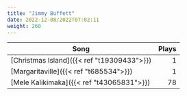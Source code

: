 ```yaml
---
title: "Jimmy Buffett"
date: 2022-12-08/2022T07:02:11
weight: 260
---
```




 Song | Plays 
----- | -----:
[Christmas Island]({{< ref "t19309433">}}) | 1
[Margaritaville]({{< ref "t685534">}}) | 1
[Mele Kalikimaka]({{< ref "t43065831">}}) | 78

